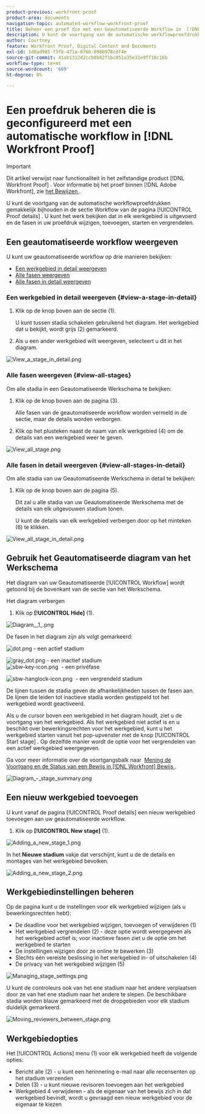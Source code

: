 ```yaml
---
product-previous: workfront-proof
product-area: documents
navigation-topic: automated-workflow-workfront-proof
title: Beheer een proef die met een Geautomatiseerde Workflow in  [!DNL Workfront Proof] wordt gevormd
description: U kunt de voortgang van de automatische workflowproefdrukken gemakkelijk bijhouden in de sectie Workflow van de pagina Proefgegevens. U kunt het werk bekijken dat in elk werkgebied is uitgevoerd en de fasen in uw proefdruk wijzigen, toevoegen, starten en vergrendelen.
author: Courtney
feature: Workfront Proof, Digital Content and Documents
exl-id: 1d0ad905-f3fb-471a-8766-096b978cdf4e
source-git-commit: 41ab1312d2ccb8b8271bc851a35e31e9ff18c16b
workflow-type: tm+mt
source-wordcount: '669'
ht-degree: 0%

---
```


# Een proefdruk beheren die is geconfigureerd met een automatische workflow in [!DNL Workfront Proof]

>[!IMPORTANT]
>
>Dit artikel verwijst naar functionaliteit in het zelfstandige product [!DNL Workfront Proof] . Voor informatie bij het proef binnen [!DNL Adobe Workfront], zie [ het Bewijzen ](../../../review-and-approve-work/proofing/proofing.md).

U kunt de voortgang van de automatische workflowproefdrukken gemakkelijk bijhouden in de sectie Workflow van de pagina [!UICONTROL Proof details] . U kunt het werk bekijken dat in elk werkgebied is uitgevoerd en de fasen in uw proefdruk wijzigen, toevoegen, starten en vergrendelen.

## Een geautomatiseerde workflow weergeven

U kunt uw geautomatiseerde workflow op drie manieren bekijken:

* [Een werkgebied in detail weergeven](#view-a-stage-in-detail)
* [Alle fasen weergeven](#view-all-stages)
* [Alle fasen in detail weergeven](#view-all-stages-in-detail)

### Een werkgebied in detail weergeven {#view-a-stage-in-detail}

1. Klik op de knop boven aan de sectie (1).

   U kunt tussen stadia schakelen gebruikend het diagram. Het werkgebied dat u bekijkt, wordt grijs (2) gemarkeerd.

1. Als u een ander werkgebied wilt weergeven, selecteert u dit in het diagram.

![ View_a_stage_in_detail.png ](assets/view-a-stage-in-detail-350x249.png)

### Alle fasen weergeven {#view-all-stages}

Om alle stadia in een Geautomatiseerde Werkschema te bekijken:

1. Klik op de knop boven aan de pagina (3).

   Alle fasen van de geautomatiseerde workflow worden vermeld in de sectie, maar de details worden verborgen.

1. Klik op het plusteken naast de naam van elk werkgebied (4) om de details van een werkgebied weer te geven.

![ View_all_stage.png ](assets/view-all-stages-350x212.png)

### Alle fasen in detail weergeven {#view-all-stages-in-detail}

Om alle stadia van uw Geautomatiseerde Werkschema in detail te bekijken:

1. Klik op de knop boven aan de pagina (5).

   Dit zal u alle stadia van uw Geautomatiseerde Werkschema met de details van elk uitgevouwen stadium tonen.

   U kunt de details van elk werkgebied verbergen door op het minteken (6) te klikken.

![ View_all_stage_in_detail.png ](assets/view-all-stages-in-detail-350x370.png)

## Gebruik het Geautomatiseerde diagram van het Werkschema

Het diagram van uw Geautomatiseerde [!UICONTROL Workflow] wordt getoond bij de bovenkant van de sectie van het Werkschema.

Het diagram verbergen

1. Klik op **[!UICONTROL Hide]** (1).

![ Diagram__1_.png ](assets/diagram--1--350x217.png)

De fasen in het diagram zijn als volgt gemarkeerd:

![ dot.png ](assets/dot.png) - een actief stadium

![ gray_dot.png ](assets/grey-dot.png) - een inactief stadium\
![ sbw-key-icon.png ](assets/sbw-key-icon.png)  - een privéfase

![ sbw-hanglock-icon.png ](assets/sbw-padlock-icon.png)  - een vergrendeld stadium

De lijnen tussen de stadia geven de afhankelijkheden tussen de fasen aan. De lijnen die leiden tot inactieve stadia worden gestippeld tot het werkgebied wordt geactiveerd.

Als u de cursor boven een werkgebied in het diagram houdt, ziet u de voortgang van het werkgebied. Als het werkgebied niet actief is en u beschikt over bewerkingsrechten voor het werkgebied, kunt u het werkgebied starten vanuit het pop-upvenster met de knop [!UICONTROL Start stage] . Op dezelfde manier wordt de optie voor het vergrendelen van een actief werkgebied weergegeven.

Ga voor meer informatie over de voortgangsbalk naar  [ Mening de Voortgang en de Status van een Bewijs in  [!DNL Workfront]  Bewijs ](../../../workfront-proof/wp-work-proofsfiles/manage-your-work/view-progress-and-status-of-proof.md).

![ Diagram_-_stage_summary.png ](assets/diagram---stage-summary-350x214.png)

## Een nieuw werkgebied toevoegen

U kunt vanaf de pagina [!UICONTROL Proof details] een nieuw werkgebied toevoegen aan uw geautomatiseerde workflow.

1. Klik op **[!UICONTROL New stage]** (1).

![ Adding_a_new_stage_1.png ](assets/adding-a-new-stage-1-350x218.png)

In het **Nieuwe stadium** vakje dat verschijnt, kunt u de de details en montages van het werkgebied bevolken.

![ Adding_a_new_stage_2.png ](assets/adding-a-new-stage-2-350x332.png)

## Werkgebiedinstellingen beheren

Op de pagina kunt u de instellingen voor elk werkgebied wijzigen (als u bewerkingsrechten hebt):

* De deadline voor het werkgebied wijzigen, toevoegen of verwijderen (1)
* Het werkgebied vergrendelen (2) - deze optie wordt weergegeven als het werkgebied actief is; voor inactieve fasen ziet u de optie om het werkgebied te starten
* De instellingen wijzigen door ze online te bewerken (3)
* Slechts één vereiste beslissing in het werkgebied in- of uitschakelen (4)
* De privacy van het werkgebied wijzigen (5)

![ Managing_stage_settings.png ](assets/managing-stage-settings-350x93.png)

U kunt de controleurs ook van het ene stadium naar het andere verplaatsen door ze van het ene stadium naar het andere te slepen. De beschikbare stadia worden blauw gemarkeerd met de dropgebieden voor elk stadium duidelijk gemarkeerd.

![ Moving_reviewers_between_stage.png ](assets/moving-reviewers-between-stages-350x254.png)

## Werkgebiedopties

Het [!UICONTROL Actions] menu (1) voor elk werkgebied heeft de volgende opties:

* Bericht alle (2) - u kunt een herinnering e-mail naar alle recensenten op het stadium verzenden
* Delen (3) - u kunt nieuwe revisoren toevoegen aan het werkgebied
* Werkgebied 4 verwijderen - als de eigenaar van het bewijs zich in dat werkgebied bevindt, wordt u gevraagd een nieuw werkgebied voor de eigenaar te kiezen
